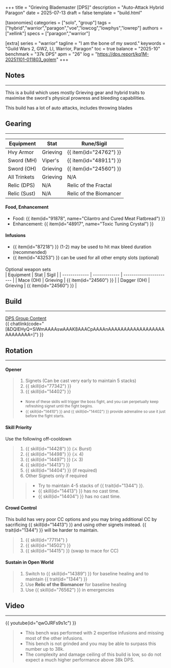 +++
title = "Grieving Blademaster [DPS]"
description = "Auto-Attack Hybrid Paragon"
date = 2025-07-13
draft = false
template = "build.html"

[taxonomies]
categories = ["solo", "group"]
tags = ["hybrid","warrior","paragon","voe","lowcog","lowphys","lowrep"]
authors = ["xellink"]
specs = ["paragon","warrior"]

[extra]
series = "warrior"
tagline = "I am the bone of my sword."
keywords = "Guild Wars 2, GW2, LI, Warrior, Paragon"
toc = true
balance = "2025-10"
benchmark = "37k DPS"
apm = "26"
log = "https://dps.report/kq1M-20251101-011803_golem"
+++


## Notes
---

This is a build which uses mostly Grieving gear and hybrid traits to maximise the sword's physical prowress and bleeding capabilities. 

This build has a lot of auto attacks, includes throwing blades 

## Gearing
---

| Equipment     | Stat          | Rune/Sigil              |
| ------------- | ------------- | ----------------------- |
| Hvy Armor     | Grieving      | {{ item(id="24762") }}  |
| Sword (MH)    | Viper's       | {{ item(id="48911") }}  |
| Sword (OH)    | Grieving      | {{ item(id="24560") }}  |
| All Trinkets  | Grieving      | N/A 					  |
| Relic (DPS)   | N/A           | Relic of the Fractal    |
| Relic	(Sust)  | N/A           | Relic of the Biomancer  |


#### Food, Enhancement
- Food: {{ item(id="91878", name="Cilantro and Cured Meat Flatbread") }}
- Enhancement: {{ item(id="48917", name="Toxic Tuning Crystal") }}

#### Infusions
- {{ item(id="87218") }} (1-2) may be used to hit max bleed duration (recommended)
- {{ item(id="43253") }} can be used for all other empty slots (optional)

####
Optional weapon sets<br/>
| Equipment     | Stat          | Sigil                   |
| ------------- | ------------- | ----------------------- |
| Mace (OH)     | Grieving      | {{ item(id="24560") }}  |
| Dagger (OH)   | Grieving      | {{ item(id="24560") }}  |

## Build
---

[DPS Group Content](https://gw2skills.net/editor/?PKwAwynlFwsYUsJWJO+K+zSA-DSRYmhAxGt03lRcFQupgPHDChgSGwpFu8XTKOrgVA-e)<br/>
{{ chatlink(code="[&DQIEHyQ+SiWmAAAAswAAAK8AAACpAAAAnAAAAAAAAAAAAAAAAAAAAAAAAAA=]") }}

## Rotation
---

#### Opener
> 1. Signets (Can be cast very early to maintain 5 stacks)
> 1. {{ skill(id="77342") }}
> 1. {{ skill(id="14402") }}
> 
> - <small>None of these skills will trigger the boss fight, and you can perpetually keep refreshing signet until the fight begins.</small>
> - <small>{{ skill(id="14410") }} and {{ skill(id="14402") }} provide adrenaline so use it just before the fight starts.</small>

#### Skill Priority
Use the following off-cooldown
> 1. {{ skill(id="14428") }} (⚔ Burst)
> 1. {{ skill(id="14498") }} (⚔ 4)
> 1. {{ skill(id="14497") }} (⚔ 3)
> 1. {{ skill(id="14413") }}
> 1. {{ skill(id="14404") }} (if required)
> 1. Other Signets only if required
> 
>> - Try to maintain 4-5 stacks of {{ trait(id="1344") }}.
>> - {{ skill(id="14413") }} has no cast time.
>> - {{ skill(id="14404") }} has no cast time.

#### Crowd Control
This build has very poor CC options and you may bring additional CC by sacrificing {{ skill(id="14413") }} and using other signets instead. {{ trait(id="1344") }} will be harder to maintain. 
> 1. {{ skill(id="77114") }
> 1. {{ skill(id="14502") }}
> 1. {{ skill(id="14415") }} (swap to mace for CC)

#### Sustain in Open World
> 1. Switch to {{ skill(id="14389") }} for baseline healing and to maintain {{ trait(id="1344") }}
> 2. Use **Relic of the Biomancer** for baseline healing
> 3. Use {{ skill(id="76562") }} in emergencies

## Video
---

{{ youtube(id="qwOJRFs9s1c") }}

> - This bench was performed with 2 expertise infusions and missing most of the other infusions.
> - This bench is not grinded and you may be able to surpass this number up to 38k.
> - The complexity and damage ceiling of this build is low, so do not expect a much higher performance above 38k DPS. 
